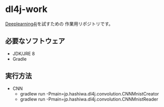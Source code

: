 # dl4j-work

[Deeplearning4j](http://deeplearning4j.org/)を試すための
作業用リポジトリです。

## 必要なソフトウェア

- JDK/JRE 8
- Gradle

## 実行方法

- CNN
    - gradlew run -Pmain=jp.hashiwa.dl4j.convolution.CNNMnistCreator
    - gradlew run -Pmain=jp.hashiwa.dl4j.convolution.CNNMnistReader
